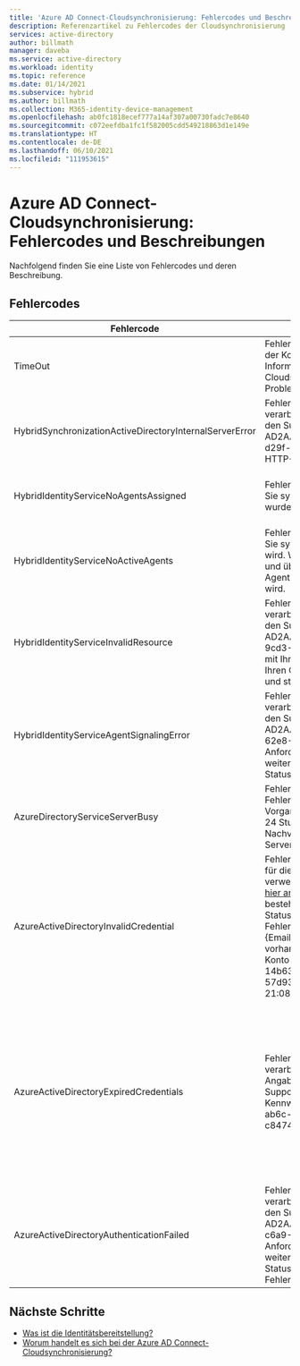 ```yaml
---
title: 'Azure AD Connect-Cloudsynchronisierung: Fehlercodes und Beschreibungen'
description: Referenzartikel zu Fehlercodes der Cloudsynchronisierung
services: active-directory
author: billmath
manager: daveba
ms.service: active-directory
ms.workload: identity
ms.topic: reference
ms.date: 01/14/2021
ms.subservice: hybrid
ms.author: billmath
ms.collection: M365-identity-device-management
ms.openlocfilehash: ab0fc1818ecef777a14af307a00730fadc7e8640
ms.sourcegitcommit: c072eefdba1fc1f582005cdd549218863d1e149e
ms.translationtype: HT
ms.contentlocale: de-DE
ms.lasthandoff: 06/10/2021
ms.locfileid: "111953615"
---
```

# <a name="azure-ad-connect-cloud-sync-error-codes-and-descriptions"></a>Azure AD Connect-Cloudsynchronisierung: Fehlercodes und Beschreibungen
Nachfolgend finden Sie eine Liste von Fehlercodes und deren Beschreibung.


## <a name="error-codes"></a>Fehlercodes

|Fehlercode|Details|Szenario|Lösung|
|-----|-----|-----|-----|
|TimeOut|Fehlermeldung: Beim Kontaktieren des lokalen Agents und Synchronisieren der Konfiguration wurde ein Anforderungstimeoutfehler festgestellt. Informationen zu weiteren Problemen im Zusammenhang mit Ihrem Cloudsynchronisierungs-Agent finden Sie in unserer Anleitung zur Problembehandlung.|Timeout bei der Anforderung an HIS. Der aktuelle Timeoutwert beträgt 10 Minuten.|Siehe [Anleitung zur Problembehandlung](how-to-troubleshoot.md)|
|HybridSynchronizationActiveDirectoryInternalServerError|Fehlermeldung: Wir konnten diese Anforderung zu diesem Zeitpunkt nicht verarbeiten. Wenn dieses Problem weiterhin besteht, wenden Sie sich an den Support, und geben Sie die folgende Auftragskennung an: AD2AADProvisioning.30b500eaf9c643b2b78804e80c1421fe.5c291d3c-d29f-4570-9d6b-f0c2fa3d5926. Weitere Details: Die Verarbeitung der HTTP-Anforderung hat zu einer Ausnahme geführt. |Die in der SCIM-Anforderung empfangenen Parameter konnten nicht für eine Suchanforderung verarbeitet werden.|Weitere Informationen finden Sie in der HTTP-Antwort, die von der „Response“-Eigenschaft dieser Ausnahme zurückgegeben wurde.|
|HybridIdentityServiceNoAgentsAssigned|Fehlermeldung: Wir können keinen aktiven Agent für die Domäne finden, die Sie synchronisieren möchten. Überprüfen Sie, ob die Agents entfernt wurden. Wenn dies der Fall ist, installieren Sie den Agent erneut.|Es werden keine Agents ausgeführt. Die Agents wurden wahrscheinlich entfernt. Registrieren Sie einen neuen Agent.|"In diesem Fall wird im Portal kein Agent angezeigt, der der Domäne zugewiesen ist.|
|HybridIdentityServiceNoActiveAgents|Fehlermeldung: Wir können keinen aktiven Agent für die Domäne finden, die Sie synchronisieren möchten. Überprüfen Sie, ob der Agent ausgeführt wird. Wechseln Sie dazu zu dem Server, auf dem der Agent installiert ist, und überprüfen Sie, ob der Microsoft Azure AD-Cloudsynchronisierungs-Agent (Microsoft Azure AD Cloud Sync Agent) unter Dienste ausgeführt wird.|"Agents lauschen nicht am ServiceBus-Endpunkt. [Der Agent befindet sich hinter einer Firewall, die keine Verbindungen mit Service Bus zulässt](../app-proxy/application-proxy-configure-connectors-with-proxy-servers.md#use-the-outbound-proxy-server)|
|HybridIdentityServiceInvalidResource|Fehlermeldung: Wir konnten diese Anforderung zu diesem Zeitpunkt nicht verarbeiten. Wenn dieses Problem weiterhin besteht, wenden Sie sich an den Support, und geben Sie die folgende Auftragskennung an: AD2AADProvisioning.3a2a0d8418f34f54a03da5b70b1f7b0c.d583d090-9cd3-4d0a-aee6-8d666658c3e9. Weitere Details: Es scheint ein Problem mit Ihrer Cloudsynchronisierungseinrichtung vorzuliegen. Registrieren Sie Ihren Cloudsynchronisierungs-Agent in Ihrer lokalen AD-Domäne erneut, und starten Sie die Konfiguration im Azure-Portal neu.|Der Ressourcenname muss festgelegt werden, damit HIS weiß, welcher Agent kontaktiert werden muss.|Registrieren Sie Ihren Cloudsynchronisierungs-Agent in Ihrer lokalen AD-Domäne erneut, und starten Sie die Konfiguration im Azure-Portal neu.|
|HybridIdentityServiceAgentSignalingError|Fehlermeldung: Wir konnten diese Anforderung zu diesem Zeitpunkt nicht verarbeiten. Wenn dieses Problem weiterhin besteht, wenden Sie sich an den Support, und geben Sie die folgende Auftragskennung an: AD2AADProvisioning.92d2e8750f37407fa2301c9e52ad7e9b.efb835ef-62e8-42e3-b495-18d5272eb3f9. Weitere Details: Wir konnten diese Anforderung zu diesem Zeitpunkt nicht verarbeiten. Wenn dieses Problem weiterhin besteht, wenden Sie sich unter Angabe der Auftrags-ID (aus dem Statusbereich Ihrer Konfiguration) an den Support.|Service Bus kann keine Nachricht an den Agent senden. Möglicherweise liegt ein Service Bus-Ausfall vor, oder der Agent reagiert nicht.|Wenn dieses Problem weiterhin besteht, wenden Sie sich unter Angabe der Auftrags-ID (aus dem Statusbereich Ihrer Konfiguration) an den Support.|
|AzureDirectoryServiceServerBusy|Fehlermeldung: Ein Fehler ist aufgetreten. Fehlercode: 81. Fehlerbeschreibung: Azure Active Directory ist derzeit ausgelastet. Dieser Vorgang wird automatisch wiederholt. Sollte dieses Problem länger als 24 Stunden fortbestehen, wenden Sie sich an den technischen Support. Nachverfolgungs-ID: 8a4ab3b5-3664-4278-ab64-9cff37fd3f4f Servername:|Azure Active Directory ist derzeit ausgelastet.|Sollte dieses Problem länger als 24 Stunden fortbestehen, wenden Sie sich an den technischen Support.|
|AzureActiveDirectoryInvalidCredential|Fehlermeldung: Es wurde ein Problem mit dem Dienstkonto gefunden, das für die Ausführung der Azure AD Connect-Cloudsynchronisierung verwendet wird. Sie können das Clouddienstkonto reparieren, indem Sie die [hier angegebenen Anweisungen](./how-to-troubleshoot.md) befolgen. Wenn der Fehler weiterhin besteht, wenden Sie sich unter Angabe der Auftrags-ID (aus dem Statusbereich Ihrer Konfiguration) an den Support. Zusätzliche Fehlerdetails: CredentialsInvalid AADSTS50034: Das Benutzerkonto {EmailHidden} ist im skydrive365.onmicrosoft.com-Verzeichnis nicht vorhanden. Um sich bei dieser Anwendung anmelden zu können, muss das Konto dem Verzeichnis hinzugefügt werden. Ablaufverfolgungs-ID: 14b63033-3bc9-4bd4-b871-5eb4b3500200 Korrelations-ID: 57d93ed1-be4d-483c-997c-a3b6f03deb00 Zeitstempel: 2021-01-12 21:08:29Z |Dieser Fehler wird ausgelöst, wenn das Synchronisierungsdienstkonto „ADToAADSyncServiceAccount“ im Mandanten nicht vorhanden ist. Dies kann auf ein versehentliches Löschen des Kontos zurückzuführen sein.|Verwenden Sie [Repair-AADCloudSyncToolsAccount](reference-powershell.md#repair-aadcloudsynctoolsaccount), um das Dienstkonto zu reparieren.|
|AzureActiveDirectoryExpiredCredentials|Fehlermeldung: Wir konnten diese Anforderung zu diesem Zeitpunkt nicht verarbeiten. Wenn dieses Problem weiterhin besteht, wenden Sie sich unter Angabe der Auftrags-ID (aus dem Statusbereich Ihrer Konfiguration) an den Support. Zusätzliche Fehlerdetails: CredentialsExpired AADSTS50055: Das Kennwort ist abgelaufen. Ablaufverfolgungs-ID: 989b1841-dbe5-49c9-ab6c-9aa25f7b0e00 Korrelations-ID: 1c69b196-1c3a-4381-9187-c84747807155 Zeitstempel: 2021-01-12 20:59:31Z | Der Antwortstatuscode gibt keinen Erfolg an: 401 (Nicht autorisiert).<br> Die Anmeldeinformationen für das AAD Sync-Dienstkonto sind abgelaufen.|Sie können das Clouddienstkonto reparieren, indem Sie die unter https://go.microsoft.com/fwlink/?linkid=2150988 angegebenen Anweisungen befolgen. Wenn der Fehler weiterhin besteht, wenden Sie sich unter Angabe der Auftrags-ID (aus dem Statusbereich Ihrer Konfiguration) an den Support.  Zusätzliche Fehlerdetails: Ihre Administratoranmeldeinformationen für den Azure Active Directory-Mandanten wurden gegen ein OAuth-Token ausgetauscht, das inzwischen abgelaufen ist."|
|AzureActiveDirectoryAuthenticationFailed|Fehlermeldung: Wir konnten diese Anforderung zu diesem Zeitpunkt nicht verarbeiten. Wenn dieses Problem weiterhin besteht, wenden Sie sich an den Support, und geben Sie die folgende Auftragskennung an: AD2AADProvisioning.60b943e88f234db2b887f8cb91dee87c.707be0d2-c6a9-405d-a3b9-de87761dc3ac. Weitere Details: Wir konnten diese Anforderung zu diesem Zeitpunkt nicht verarbeiten. Wenn dieses Problem weiterhin besteht, wenden Sie sich unter Angabe der Auftrags-ID (aus dem Statusbereich Ihrer Konfiguration) an den Support. Zusätzliche Fehlerdetails: UnexpectedError.|Unbekannter Fehler.|Wenn dieses Problem weiterhin besteht, wenden Sie sich unter Angabe der Auftrags-ID (aus dem Statusbereich Ihrer Konfiguration) an den Support.|

## <a name="next-steps"></a>Nächste Schritte 

- [Was ist die Identitätsbereitstellung?](what-is-provisioning.md)
- [Worum handelt es sich bei der Azure AD Connect-Cloudsynchronisierung?](what-is-cloud-sync.md)